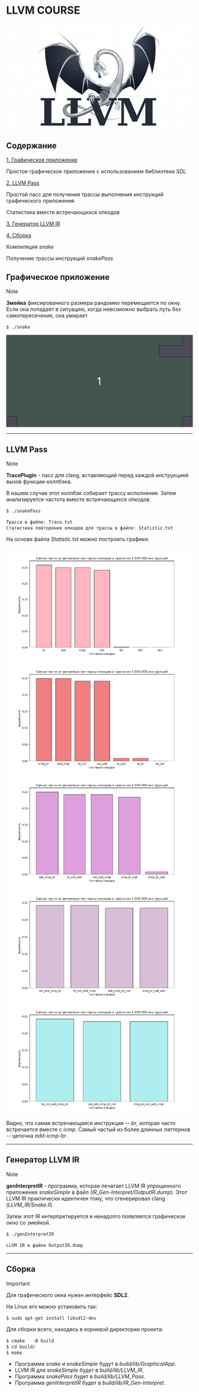 # LLVM COURSE

 
![example](Images/LLVM.jpg) 


## Содержание

[1. Графическое приложение](#1)

Простое графическое приложение с использованием библиотеки *SDL*

[2. LLVM Pass](#3)

Простой пасс для получения трассы выполнения инструкций графического приложения

Статистика вместе встречающихся опкодов

[3. Генератор LLVM IR](#4)

[4. Сборка ](#2)

Компиляция *snake*

Получение трассы инструкций *snakePass*


<a name="1"></a>
 ## Графическое приложение

> [!NOTE]
> **Змейка** фиксированного размера рандомно перемещается по окну.
> Если она попадает в ситуацию, когда невозможно выбрать путь без самопересечения, она умирает.

```
$ ./snake
```

![](Images/Snake.gif) 

-----------------------------------------------------------------------------

<a name="3"></a>
 ## LLVM Pass

> [!NOTE]
> **TracePlugin** - пасс для clang, вставляющий перед каждой инструкцией вызов функции-коллбэка. 
>
> В нашем случае этот коллбэк собирает трассу исполнения. Затем анализируется частота вместе встречающихся опкодов.

```
$ ./snakePass
```
```
Трасса в файле: Trace.txt
Статистика повторения опкодов для трассы в файле: Statistic.txt
```

На основе файла *Statistic.txt* можно построить графики:


![example](Images/OpcodesOne.png) 
![example](Images/OpcodesTwo.png) 
![example](Images/OpcodesThree.png) 
![example](Images/OpcodesFour.png) 
![example](Images/OpcodesFive.png) 

Видно, что самая встречающаяся инструкция -- *br*, которая часто встречается вместе с *icmp*. Самый частый из более длинных паттернов -- цепочка *add*-*icmp*-*br*.

-----------------------------------------------------------------------------

<a name="4"></a>
 ## Генератор LLVM IR

> [!NOTE]
> **genInterpretIR** - программа, которая печатает LLVM IR упрощенного приложения *snakeSimple* в файл (*IR_Gen-Interpret/OutputIR.dump*). Этот LLVM IR практически идентичен тому, что сгенерировал clang (*LLVM_IR/Snake.ll*).
>
> Затем этот IR интерпретируется и ненадолго появляется графическое окно со змейкой. 

```
$ ./genInterpretIR
```
```
LLVM IR в файле OutputIR.dump
```

-----------------------------------------------------------------------------
 
 <a name="2"></a>
 ## Сборка 

> [!IMPORTANT]
> Для графического окна нужен интерфейс **SDL2**.

На Linux его можно установить так:
```
$ sudo apt-get install libsdl2-dev
```


Для сборки всего, находясь в корневой директории проекта:
 
```
$ cmake   -B build
$ cd build/
$ make
```

* Программа *snake* и *snakeSimple* будут в *build/lib/GraphicalApp*.
* LLVM IR для *snakeSimple* будет в *build/lib/LLVM_IR*.
* Программа *snakePass* будет в *build/lib/LLVM_Pass*.
* Программа *genInterpretIR* будет в *build/lib/IR_Gen-Interpret*.


